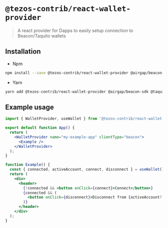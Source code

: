 # `@tezos-contrib/react-wallet-provider`

> A react provider for Dapps to easily setup connection to Beacon/Taquito wallets

## Installation

- Npm

```bash
npm install --save @tezos-contrib/react-wallet-provider @airgap/beacon-sdk @taquito/beacon-wallet
```

- Yarn

```bash
yarn add @tezos-contrib/react-wallet-provider @airgap/beacon-sdk @taquito/beacon-wallet
```

## Example usage

```jsx
import { WalletProvider, useWallet } from '@tezos-contrib/react-wallet-provider';

export default function App() {
  return (
    <WalletProvider name="my-example-app" clientType="beacon">
      <Example />
    </WalletProvider>
  );
}

function Example() {
  const { connected, activeAccount, connect, disconnect } = useWallet();
  return (
    <div>
      <header>
        {!connected && <button onClick={connect}>Connect</button>}
        {connected && (
          <button onClick={disconnect}>Disconnect from {activeAccount?.address}</button>
        )}
      </header>
    </div>
  );
}
```
